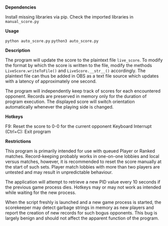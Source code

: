 
**Dependencies**

Install missing libraries via pip. Check the imported libraries in `manual_score.py`

**Usage**

`python auto_score.py`
`python3 auto_score.py`

**Description**

The program will update the score to the plaintext file `live_score`. To modify the format by which the score is written to the file, modify the methods `LiveScore.writeToFile()` and `LiveScore.__str__()` accordingly. The plaintext file can thus be added in OBS as a text file source which updates with a latency of approximately one second.

The program will independently keep track of scores for each encountered opponent. Records are preserved in memory only for the duration of program execution. The displayed score will switch orientation automatically whenever the playing side is changed.

**Hotkeys**

F9: Reset the score to 0-0 for the current opponent
Keyboard Interrupt (Ctrl+C): Exit program

**Restrictions**

This program is primarily intended for use with queued Player or Ranked matches. Record-keeping probably works in one-on-one lobbies and local versus matches, however, it is recommended to reset the score manually at the start of such sets. Player match lobbies with more than two players are untested and may result in unpredictable behaviour.

The application will attempt to retrieve a new PID value every 10 seconds if the previous game process dies. Hotkeys may or may not work as intended while waiting for the new process.

When the script freshly is launched and a new game process is started, the scorekeeper may detect garbage strings in memory as new players and report the creation of new records for such bogus opponents. This bug is largely benign and should not affect the apparent function of the program.
